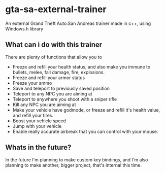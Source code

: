 # gta-sa-external-trainer
An external Grand Theft Auto:San Andreas trainer made in c++, using Windows.h library
## What can i do with this trainer
There are plenty of functions that allow you to

- Freeze and refill your health status, and also make you immune to bullets, melee, fall damage, fire, explosions.
- Freeze and refill your armor status
- Freeze your ammo
- Save and teleport to previously saved position
- Teleport to any NPC you are aiming at
- Teleport to anywhere you shoot with a sniper rifle
- Kill any NPC you are aiming at
- Make your vehicle have godmode, or freeze and refill it's health value, and refill your tires.
- Boost your vehicle speed
- Jump with your vehicle
- Enable really accurate airbreak that you can control with your mouse.

## Whats in the future?

In the future I'm planning to make custom key bindings, and I'm also planning to make another, bigger project,
that's internal this time. 

